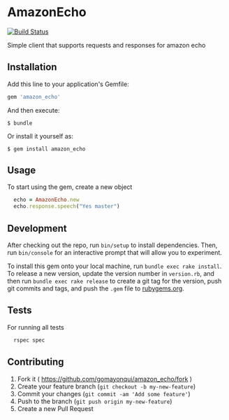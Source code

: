 # AmazonEcho

[![Build Status](https://circleci.com/gh/gomayonqui/amazon_echo.png?style=shield)](https://circleci.com/gh/gomayonqui/amazon_echo)

Simple client that supports requests and responses for amazon echo


## Installation

Add this line to your application's Gemfile:

```ruby
gem 'amazon_echo'
```

And then execute:

    $ bundle

Or install it yourself as:

    $ gem install amazon_echo

## Usage
To start using the gem, create a new object
```ruby
  echo = AmazonEcho.new
  echo.response.speech("Yes master")
```

## Development

After checking out the repo, run `bin/setup` to install dependencies. Then, run `bin/console` for an interactive prompt that will allow you to experiment.

To install this gem onto your local machine, run `bundle exec rake install`. To release a new version, update the version number in `version.rb`, and then run `bundle exec rake release` to create a git tag for the version, push git commits and tags, and push the `.gem` file to [rubygems.org](https://rubygems.org).

## Tests

For running all tests
```ruby
  rspec spec
```

## Contributing

1. Fork it ( https://github.com/gomayonqui/amazon_echo/fork )
2. Create your feature branch (`git checkout -b my-new-feature`)
3. Commit your changes (`git commit -am 'Add some feature'`)
4. Push to the branch (`git push origin my-new-feature`)
5. Create a new Pull Request
